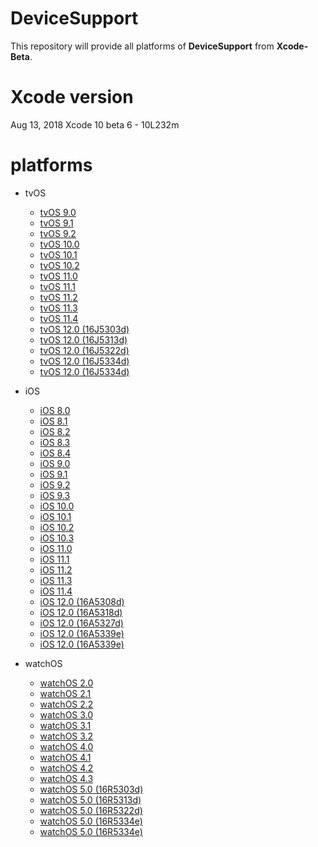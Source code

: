 # DeviceSupport

This repository will provide all platforms of **DeviceSupport** from **Xcode-Beta**.

# Xcode version
Aug 13, 2018
Xcode 10 beta 6 - 10L232m

# platforms

- tvOS
	- [tvOS 9.0](https://github.com/iOSTaiwan/DeviceSupport/tree/master/AppleTVOS.platform/9.0)
	- [tvOS 9.1](https://github.com/iOSTaiwan/DeviceSupport/tree/master/AppleTVOS.platform/9.1)
	- [tvOS 9.2](https://github.com/iOSTaiwan/DeviceSupport/tree/master/AppleTVOS.platform/9.2)
	- [tvOS 10.0](https://github.com/iOSTaiwan/DeviceSupport/tree/master/AppleTVOS.platform/10.0)
	- [tvOS 10.1](https://github.com/iOSTaiwan/DeviceSupport/tree/master/AppleTVOS.platform/10.1)
	- [tvOS 10.2](https://github.com/iOSTaiwan/DeviceSupport/tree/master/AppleTVOS.platform/10.2)
	- [tvOS 11.0](https://github.com/iOSTaiwan/DeviceSupport/tree/master/AppleTVOS.platform/11.0)
	- [tvOS 11.1](https://github.com/iOSTaiwan/DeviceSupport/tree/master/AppleTVOS.platform/11.1)
	- [tvOS 11.2](https://github.com/iOSTaiwan/DeviceSupport/tree/master/AppleTVOS.platform/11.2)
	- [tvOS 11.3](https://github.com/iOSTaiwan/DeviceSupport/tree/master/AppleTVOS.platform/11.3)
	- [tvOS 11.4](https://github.com/iOSTaiwan/DeviceSupport/tree/master/AppleTVOS.platform/11.4)
	- [tvOS 12.0 (16J5303d)](https://github.com/iOSTaiwan/DeviceSupport/tree/master/AppleTVOS.platform/12.0%20(16J5303d))
	- [tvOS 12.0 (16J5313d)](https://github.com/iOSTaiwan/DeviceSupport/tree/master/AppleTVOS.platform/12.0%20(16J5313d))
	- [tvOS 12.0 (16J5322d)](https://github.com/iOSTaiwan/DeviceSupport/tree/master/AppleTVOS.platform/12.0%20(16J5322d))
	- [tvOS 12.0 (16J5334d)](https://github.com/iOSTaiwan/DeviceSupport/tree/master/AppleTVOS.platform/12.0%20(16J5334d))	
	- [tvOS 12.0 (16J5334d)](https://github.com/iOSTaiwan/DeviceSupport/tree/master/AppleTVOS.platform/12.0%20(16J5349a))	

- iOS
	- [iOS 8.0](https://github.com/iOSTaiwan/DeviceSupport/tree/master/iPhoneOS.platform/8.0)
	- [iOS 8.1](https://github.com/iOSTaiwan/DeviceSupport/tree/master/iPhoneOS.platform/8.1)
	- [iOS 8.2](https://github.com/iOSTaiwan/DeviceSupport/tree/master/iPhoneOS.platform/8.2)
	- [iOS 8.3](https://github.com/iOSTaiwan/DeviceSupport/tree/master/iPhoneOS.platform/8.3)
	- [iOS 8.4](https://github.com/iOSTaiwan/DeviceSupport/tree/master/iPhoneOS.platform/8.4)
	- [iOS 9.0](https://github.com/iOSTaiwan/DeviceSupport/tree/master/iPhoneOS.platform/9.0)
	- [iOS 9.1](https://github.com/iOSTaiwan/DeviceSupport/tree/master/iPhoneOS.platform/9.1)
	- [iOS 9.2](https://github.com/iOSTaiwan/DeviceSupport/tree/master/iPhoneOS.platform/9.2)
	- [iOS 9.3](https://github.com/iOSTaiwan/DeviceSupport/tree/master/iPhoneOS.platform/9.3)
	- [iOS 10.0](https://github.com/iOSTaiwan/DeviceSupport/tree/master/iPhoneOS.platform/10.0)
	- [iOS 10.1](https://github.com/iOSTaiwan/DeviceSupport/tree/master/iPhoneOS.platform/10.1)
	- [iOS 10.2](https://github.com/iOSTaiwan/DeviceSupport/tree/master/iPhoneOS.platform/10.2)
	- [iOS 10.3](https://github.com/iOSTaiwan/DeviceSupport/tree/master/iPhoneOS.platform/10.3)
	- [iOS 11.0](https://github.com/iOSTaiwan/DeviceSupport/tree/master/iPhoneOS.platform/11.0)
	- [iOS 11.1](https://github.com/iOSTaiwan/DeviceSupport/tree/master/iPhoneOS.platform/11.1)
	- [iOS 11.2](https://github.com/iOSTaiwan/DeviceSupport/tree/master/iPhoneOS.platform/11.2)
	- [iOS 11.3](https://github.com/iOSTaiwan/DeviceSupport/tree/master/iPhoneOS.platform/11.3)
	- [iOS 11.4](https://github.com/iOSTaiwan/DeviceSupport/tree/master/iPhoneOS.platform/11.4)
	- [iOS 12.0 (16A5308d)](https://github.com/iOSTaiwan/DeviceSupport/tree/master/iPhoneOS.platform/12.0%20(16A5308d))
	- [iOS 12.0 (16A5318d)](https://github.com/iOSTaiwan/DeviceSupport/tree/master/iPhoneOS.platform/12.0%20(16A5318d))
	- [iOS 12.0 (16A5327d)](https://github.com/iOSTaiwan/DeviceSupport/tree/master/iPhoneOS.platform/12.0%20(16A5327d))
	- [iOS 12.0 (16A5339e)](https://github.com/iOSTaiwan/DeviceSupport/tree/master/iPhoneOS.platform/12.0%20(16A5339e))
	- [iOS 12.0 (16A5339e)](https://github.com/iOSTaiwan/DeviceSupport/tree/master/iPhoneOS.platform/12.0%20(16A5354b))

- watchOS
	- [watchOS 2.0](https://github.com/iOSTaiwan/DeviceSupport/tree/master/WatchOS.platform/2.0)
	- [watchOS 2.1](https://github.com/iOSTaiwan/DeviceSupport/tree/master/WatchOS.platform/2.1)
	- [watchOS 2.2](https://github.com/iOSTaiwan/DeviceSupport/tree/master/WatchOS.platform/2.2)
	- [watchOS 3.0](https://github.com/iOSTaiwan/DeviceSupport/tree/master/WatchOS.platform/3.0)
	- [watchOS 3.1](https://github.com/iOSTaiwan/DeviceSupport/tree/master/WatchOS.platform/3.1)
	- [watchOS 3.2](https://github.com/iOSTaiwan/DeviceSupport/tree/master/WatchOS.platform/3.2)
	- [watchOS 4.0](https://github.com/iOSTaiwan/DeviceSupport/tree/master/WatchOS.platform/4.0)
	- [watchOS 4.1](https://github.com/iOSTaiwan/DeviceSupport/tree/master/WatchOS.platform/4.1)
	- [watchOS 4.2](https://github.com/iOSTaiwan/DeviceSupport/tree/master/WatchOS.platform/4.2)
	- [watchOS 4.3](https://github.com/iOSTaiwan/DeviceSupport/tree/master/WatchOS.platform/4.3)
	- [watchOS 5.0 (16R5303d)](https://github.com/iOSTaiwan/DeviceSupport/tree/master/WatchOS.platform/5.0%20(16R5303d))
	- [watchOS 5.0 (16R5313d)](https://github.com/iOSTaiwan/DeviceSupport/tree/master/WatchOS.platform/5.0%20(16R5313d))
	- [watchOS 5.0 (16R5322d)](https://github.com/iOSTaiwan/DeviceSupport/tree/master/WatchOS.platform/5.0%20(16R5322d))
	- [watchOS 5.0 (16R5334e)](https://github.com/iOSTaiwan/DeviceSupport/tree/master/WatchOS.platform/5.0%20(16R5334e))
	- [watchOS 5.0 (16R5334e)](https://github.com/iOSTaiwan/DeviceSupport/tree/master/WatchOS.platform/5.0%20(16R5349a))
